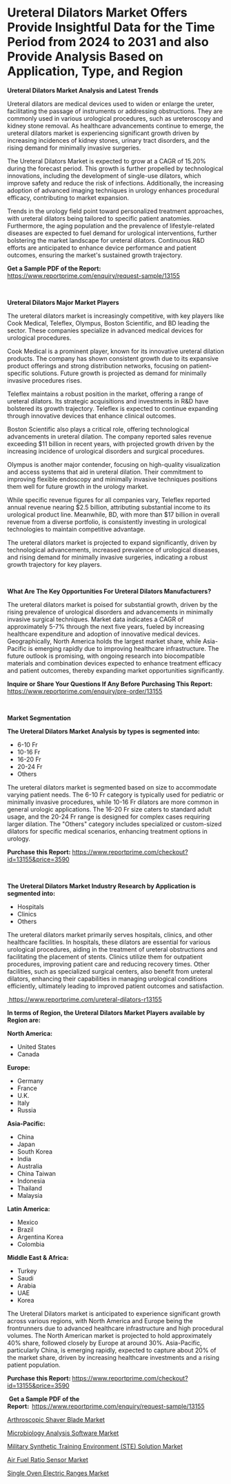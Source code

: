 <p><h1>Ureteral Dilators Market Offers Provide Insightful Data for the Time Period from 2024 to 2031 and also Provide Analysis Based on Application, Type, and Region</h1></p><p><strong>Ureteral Dilators Market Analysis and Latest Trends</strong></p>
<p><p>Ureteral dilators are medical devices used to widen or enlarge the ureter, facilitating the passage of instruments or addressing obstructions. They are commonly used in various urological procedures, such as ureteroscopy and kidney stone removal. As healthcare advancements continue to emerge, the ureteral dilators market is experiencing significant growth driven by increasing incidences of kidney stones, urinary tract disorders, and the rising demand for minimally invasive surgeries.</p><p>The Ureteral Dilators Market is expected to grow at a CAGR of 15.20% during the forecast period. This growth is further propelled by technological innovations, including the development of single-use dilators, which improve safety and reduce the risk of infections. Additionally, the increasing adoption of advanced imaging techniques in urology enhances procedural efficacy, contributing to market expansion.</p><p>Trends in the urology field point toward personalized treatment approaches, with ureteral dilators being tailored to specific patient anatomies. Furthermore, the aging population and the prevalence of lifestyle-related diseases are expected to fuel demand for urological interventions, further bolstering the market landscape for ureteral dilators. Continuous R&D efforts are anticipated to enhance device performance and patient outcomes, ensuring the market's sustained growth trajectory.</p></p>
<p><strong>Get a Sample PDF of the Report:&nbsp;</strong> <a href="https://www.reportprime.com/enquiry/request-sample/13155">https://www.reportprime.com/enquiry/request-sample/13155</a></p>
<p>&nbsp;</p>
<p><strong>Ureteral Dilators Major Market Players</strong></p>
<p><p>The ureteral dilators market is increasingly competitive, with key players like Cook Medical, Teleflex, Olympus, Boston Scientific, and BD leading the sector. These companies specialize in advanced medical devices for urological procedures.</p><p>Cook Medical is a prominent player, known for its innovative ureteral dilation products. The company has shown consistent growth due to its expansive product offerings and strong distribution networks, focusing on patient-specific solutions. Future growth is projected as demand for minimally invasive procedures rises.</p><p>Teleflex maintains a robust position in the market, offering a range of ureteral dilators. Its strategic acquisitions and investments in R&D have bolstered its growth trajectory. Teleflex is expected to continue expanding through innovative devices that enhance clinical outcomes.</p><p>Boston Scientific also plays a critical role, offering technological advancements in ureteral dilation. The company reported sales revenue exceeding $11 billion in recent years, with projected growth driven by the increasing incidence of urological disorders and surgical procedures.</p><p>Olympus is another major contender, focusing on high-quality visualization and access systems that aid in ureteral dilation. Their commitment to improving flexible endoscopy and minimally invasive techniques positions them well for future growth in the urology market.</p><p>While specific revenue figures for all companies vary, Teleflex reported annual revenue nearing $2.5 billion, attributing substantial income to its urological product line. Meanwhile, BD, with more than $17 billion in overall revenue from a diverse portfolio, is consistently investing in urological technologies to maintain competitive advantage.</p><p>The ureteral dilators market is projected to expand significantly, driven by technological advancements, increased prevalence of urological diseases, and rising demand for minimally invasive surgeries, indicating a robust growth trajectory for key players.</p></p>
<p>&nbsp;</p>
<p><strong>What Are The Key Opportunities For Ureteral Dilators Manufacturers?</strong></p>
<p><p>The ureteral dilators market is poised for substantial growth, driven by the rising prevalence of urological disorders and advancements in minimally invasive surgical techniques. Market data indicates a CAGR of approximately 5-7% through the next five years, fueled by increasing healthcare expenditure and adoption of innovative medical devices. Geographically, North America holds the largest market share, while Asia-Pacific is emerging rapidly due to improving healthcare infrastructure. The future outlook is promising, with ongoing research into biocompatible materials and combination devices expected to enhance treatment efficacy and patient outcomes, thereby expanding market opportunities significantly.</p></p>
<p><strong>Inquire or Share Your Questions If Any Before Purchasing This Report:</strong> <a href="https://www.reportprime.com/enquiry/pre-order/13155">https://www.reportprime.com/enquiry/pre-order/13155</a></p>
<p>&nbsp;</p>
<p><strong>Market Segmentation</strong></p>
<p><strong>The Ureteral Dilators Market Analysis by types is segmented into:</strong></p>
<p><ul><li>6-10 Fr</li><li>10-16 Fr</li><li>16-20 Fr</li><li>20-24 Fr</li><li>Others</li></ul></p>
<p><p>The ureteral dilators market is segmented based on size to accommodate varying patient needs. The 6-10 Fr category is typically used for pediatric or minimally invasive procedures, while 10-16 Fr dilators are more common in general urologic applications. The 16-20 Fr size caters to standard adult usage, and the 20-24 Fr range is designed for complex cases requiring larger dilation. The "Others" category includes specialized or custom-sized dilators for specific medical scenarios, enhancing treatment options in urology.</p></p>
<p><strong>Purchase this Report:&nbsp;</strong><a href="https://www.reportprime.com/checkout?id=13155&price=3590">https://www.reportprime.com/checkout?id=13155&price=3590</a></p>
<p>&nbsp;</p>
<p><strong>The Ureteral Dilators Market Industry Research by Application is segmented into:</strong></p>
<p><ul><li>Hospitals</li><li>Clinics</li><li>Others</li></ul></p>
<p><p>The ureteral dilators market primarily serves hospitals, clinics, and other healthcare facilities. In hospitals, these dilators are essential for various urological procedures, aiding in the treatment of ureteral obstructions and facilitating the placement of stents. Clinics utilize them for outpatient procedures, improving patient care and reducing recovery times. Other facilities, such as specialized surgical centers, also benefit from ureteral dilators, enhancing their capabilities in managing urological conditions efficiently, ultimately leading to improved patient outcomes and satisfaction.</p></p>
<p><a href="https://www.reportprime.com/ureteral-dilators-r13155">&nbsp;https://www.reportprime.com/ureteral-dilators-r13155</a></p>
<p><strong>In terms of Region, the Ureteral Dilators Market Players available by Region are:</strong></p>
<p>
    <p> <strong> North America: </strong>
        <ul>
            <li>United States</li>
            <li>Canada</li>
        </ul>
        </p> 
    <p> <strong> Europe: </strong>
        <ul>
            <li>Germany</li>
            <li>France</li>
            <li>U.K.</li>
            <li>Italy</li>
            <li>Russia</li>
        </ul>
        </p> 
    <p> <strong> Asia-Pacific: </strong>
        <ul>
            <li>China</li>
            <li>Japan</li>
            <li>South Korea</li>
            <li>India</li>
            <li>Australia</li>
            <li>China Taiwan</li>
            <li>Indonesia</li>
            <li>Thailand</li>
            <li>Malaysia</li>
        </ul>
        </p> 
    <p> <strong> Latin America: </strong>
        <ul>
            <li>Mexico</li>
            <li>Brazil</li>
            <li>Argentina Korea</li>
            <li>Colombia</li>
        </ul>
        </p> 
    <p> <strong> Middle East & Africa: </strong>
        <ul>
            <li>Turkey</li>
            <li>Saudi</li>
            <li>Arabia</li>
            <li>UAE</li>
            <li>Korea</li>
        </ul>
    </p>
    </p>
<p><p>The Ureteral Dilators market is anticipated to experience significant growth across various regions, with North America and Europe being the frontrunners due to advanced healthcare infrastructure and high procedural volumes. The North American market is projected to hold approximately 40% share, followed closely by Europe at around 30%. Asia-Pacific, particularly China, is emerging rapidly, expected to capture about 20% of the market share, driven by increasing healthcare investments and a rising patient population.</p></p>
<p><strong>Purchase this Report: </strong><a href="https://www.reportprime.com/checkout?id=13155&price=3590">https://www.reportprime.com/checkout?id=13155&price=3590</a></p>
<p>&nbsp;<strong>Get a Sample PDF of the Report:&nbsp;&nbsp;</strong><a href="https://www.reportprime.com/enquiry/request-sample/13155">https://www.reportprime.com/enquiry/request-sample/13155</a></p>
<p><strong></strong></p>
<p><p><a href="https://github.com/olyy49keyt/Market-Research-Report-List-1/blob/main/arthroscopic-shaver-blade-market.md">Arthroscopic Shaver Blade Market</a></p><p><a href="https://medium.com/@jewelmohr42/global-microbiology-analysis-software-industry-analysis-report-microbiology-analysis-software-68cfb8414602">Microbiology Analysis Software Market</a></p><p><a href="https://medium.com/@jewelmohr42/military-synthetic-training-environment-ste-solution-market-size-share-analysis-growth-845fd1c57c7a">Military Synthetic Training Environment (STE) Solution Market</a></p><p><a href="https://issuu.com/reportprime-2/docs/air-fuel-ratio-sensor-market-size-2_c8572f64432a6d">Air Fuel Ratio Sensor Market</a></p><p><a href="https://www.linkedin.com/pulse/single-oven-electric-ranges-market-insights-products-regional-pz6sf?trackingId=2uqO7VF2Rne5d%2FJqlzHweQ%3D%3D">Single Oven Electric Ranges Market</a></p></p>
